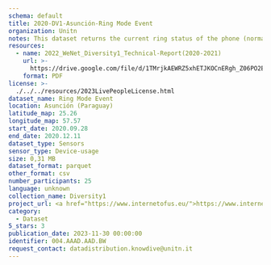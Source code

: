 ```yaml
---
schema: default
title: 2020-DV1-Asunción-Ring Mode Event
organization: Unitn
notes: This dataset returns the current ring status of the phone (normal/silent/vibrate). It is part of Wenet Diversity 1 data collection, which contains data about the everyday life activities of students coming from 8 different universities located in China, Denmark, India, Italy, Mexico, Mongolia, Paraguay and UK. The data were collected via questionnaires, data coming from 27 smartphone sensors associated to thousand self-reported annotations over a period of 4 weeks.
resources:
  - name: 2022_WeNet_Diversity1_Technical-Report(2020-2021)
    url: >-
      https://drive.google.com/file/d/1TMrjkAEWRZ5xhETJKOCnERgh_Z06PO2E/view?usp=drive_link
    format: PDF
license: >-
  ./../../resources/2023LivePeopleLicense.html
dataset_name: Ring Mode Event
location: Asunción (Paraguay)
latitude_map: 25.26
longitude_map: 57.57
start_date: 2020.09.28
end_date: 2020.12.11
dataset_type: Sensors
sensor_type: Device-usage
size: 0,31 MB
dataset_format: parquet
other_format: csv
number_participants: 25
language: unknown
collection_name: Diversity1
project_url: <a href="https://www.internetofus.eu/">https://www.internetofus.eu/</a>
category:
  - Dataset
5_stars: 3
publication_date: 2023-11-30 00:00:00
identifier: 004.AAAD.AAD.BW
request_contact: datadistribution.knowdive@unitn.it
---
```

